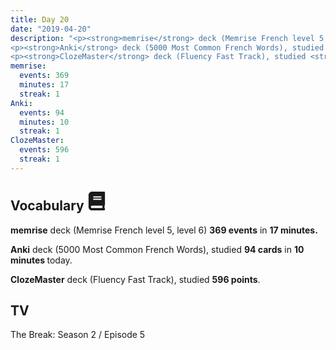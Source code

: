 ```yaml
---
title: Day 20
date: "2019-04-20"
description: "<p><strong>memrise</strong> deck (Memrise French level 5, level 6) <strong>369 events</strong> in <strong>17 minutes.</strong></p>
<p><strong>Anki</strong> deck (5000 Most Common French Words), studied <strong>94 cards</strong> in <strong>10 minutes </strong>today.</p>
<p><strong>ClozeMaster</strong> deck (Fluency Fast Track), studied <strong>596 points</strong>.</p>"
memrise: 
  events: 369
  minutes: 17
  streak: 1
Anki:
  events: 94
  minutes: 10
  streak: 1
ClozeMaster:
  events: 596
  streak: 1
---
```


<h2>Vocabulary <svg height="30" width="30" aria-hidden="true" focusable="false" data-prefix="fas" data-icon="book" class="svg-inline--fa fa-book fa-w-14" role="img" xmlns="http://www.w3.org/2000/svg" viewBox="0 0 448 512"><path fill="currentColor" d="M448 360V24c0-13.3-10.7-24-24-24H96C43 0 0 43 0 96v320c0 53 43 96 96 96h328c13.3 0 24-10.7 24-24v-16c0-7.5-3.5-14.3-8.9-18.7-4.2-15.4-4.2-59.3 0-74.7 5.4-4.3 8.9-11.1 8.9-18.6zM128 134c0-3.3 2.7-6 6-6h212c3.3 0 6 2.7 6 6v20c0 3.3-2.7 6-6 6H134c-3.3 0-6-2.7-6-6v-20zm0 64c0-3.3 2.7-6 6-6h212c3.3 0 6 2.7 6 6v20c0 3.3-2.7 6-6 6H134c-3.3 0-6-2.7-6-6v-20zm253.4 250H96c-17.7 0-32-14.3-32-32 0-17.6 14.4-32 32-32h285.4c-1.9 17.1-1.9 46.9 0 64z"></path></svg></h2>
<p><strong>memrise</strong> deck (Memrise French level 5, level 6) <strong>369 events</strong> in <strong>17 minutes.</strong></p>
<p><strong>Anki</strong> deck (5000 Most Common French Words), studied <strong>94 cards</strong> in <strong>10 minutes </strong>today.</p>
<p><strong>ClozeMaster</strong> deck (Fluency Fast Track), studied <strong>596 points</strong>.</p>

<h2>TV</h2>
The Break: Season 2 / Episode 5

